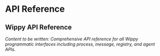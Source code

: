 # API Reference

<!-- Metadata -->
<!-- 
Topic: API Reference Hub
Type: API Reference Section Landing
Audience: Developers Using APIs
Estimated Reading Time: 5 minutes
Prerequisites: Framework module understanding
-->

<!-- Content Plan -->
<!--
Hub for all API references:
- Process API for actor model operations
- Message and channel APIs for communication
- Registry API for configuration management
- Agent API for AI agent operations
- HTTP and other service APIs

Should provide quick access to all programmatic interfaces.
-->

## Wippy API Reference

*Content to be written: Comprehensive API reference for all Wippy programmatic interfaces including process, message, registry, and agent APIs.*
